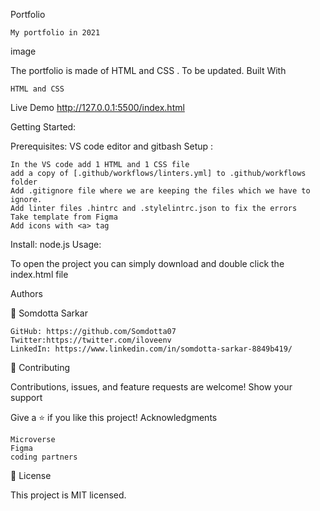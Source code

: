 Portfolio

    My portfolio in 2021

image


The portfolio is made of HTML and CSS . To be updated.
Built With

    HTML and CSS

Live Demo
http://127.0.0.1:5500/index.html

Getting Started:


Prerequisites: VS code editor and gitbash
Setup :

    In the VS code add 1 HTML and 1 CSS file
    add a copy of [.github/workflows/linters.yml] to .github/workflows folder
    Add .gitignore file where we are keeping the files which we have to ignore.
    Add linter files .hintrc and .stylelintrc.json to fix the errors
    Take template from Figma
    Add icons with <a> tag
   

Install: node.js
Usage:

To open the project you can simply download and double click the index.html file
    
Authors

👤 Somdotta Sarkar

    GitHub: https://github.com/Somdotta07
    Twitter:https://twitter.com/iloveenv
    LinkedIn: https://www.linkedin.com/in/somdotta-sarkar-8849b419/

🤝 Contributing

Contributions, issues, and feature requests are welcome!
Show your support

Give a ⭐️ if you like this project!
Acknowledgments

    Microverse
    Figma
    coding partners

📝 License

This project is MIT licensed.
